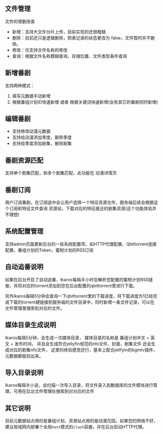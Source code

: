 ## 文件管理
文件的增删改查
- 新增：支持大文件分片上传，目前实现的还很粗糙
- 删除：目前还只是逻辑删除，把表记录的状态更改为 false，文件暂时并不删除。
- 修改：仅支持文件名称的修改
- 查询：根据文件名称模糊查询，存储位置、文件类型条件查询

## 新增番剧
支持两种模式：
1. 填写元数据手动新增
2. 根据番组计划ID快速新增 或者 根据关键词快速新增(会有其它的番剧同时新增)

## 编辑番剧
- 支持修改动漫元数据
- 支持给动漫添加季度，删除季度
- 支持给季度添加剧集，删除剧集

## 番剧资源匹配
支持单个剧集匹配，和多个剧集匹配，此功能在 动漫详情页

## 番剧订阅
用户订阅番剧，在订阅途中会让用户选择一个特征资源文件，服务端后续会根据这个订阅和特征文件查询 资源站，下载对应的特征接近的剧集资源(这个功能体验并不理想)

## 系统配置管理
支持admin页面更新后台的一些系统配置项，如HTTP代理配置、Qbittorrent连接配置，番组计划的Token，蜜柑计划的RSS订阅

## 自动追番说明
如果在后台开启了自动追番，Ikaros每隔半小时会解析您配置的蜜柑计划RSS链接，并将对应的torrent添加到您在后台配置的qbittorrent里进行下载。

另外Ikaros每隔5分钟会查询一下qbittorrent里的下载进度，将下载进度为1已经完成下载的torrent硬链接到服务端的文件目录中，同时新增一条文件记录，可以在文件管理里搜索到对应的文件。

## 媒体目录生成说明
Ikaros每隔5分钟，会生成一次媒体目录，
媒体目录的名称是 番组计划中文 + 英文 + 发布时间，
并且会生成符合jellyfin规范的nfo文件、封面，剧集文件
还会生成对应的剧集nfo文件，
这里的体验感觉还行，基本上配合jellfyin的bgmtv插件，元数据都能刮出来。

## 导入目录说明
Ikaros每隔半小说，会扫描一次导入目录，将文件录入到数据库的文件模块进行管理，可用在后台文件管理处搜索到对对应的文件

## 其它说明
目前元数据站点用的是番组计划，资源站点用的是动漫花园，如果您的网络不好，建议局域网内部署个全局`host`模式的`clash`容器，并在后台启动HTTP代理。